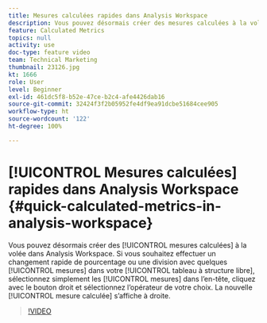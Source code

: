 ```yaml
---
title: Mesures calculées rapides dans Analysis Workspace
description: Vous pouvez désormais créer des mesures calculées à la volée dans Analysis Workspace.  Si vous souhaitez effectuer un changement rapide de pourcentage ou une division avec quelques mesures dans votre tableau à structure libre, sélectionnez simplement les mesures dans l’en-tête, cliquez avec le bouton droit et sélectionnez l’opérateur de votre choix.  La nouvelle mesure calculée s’affiche à droite.
feature: Calculated Metrics
topics: null
activity: use
doc-type: feature video
team: Technical Marketing
thumbnail: 23126.jpg
kt: 1666
role: User
level: Beginner
exl-id: 461dc5f8-b52e-47ce-b2c4-afe4426dab16
source-git-commit: 32424f3f2b05952fe4df9ea91dcbe51684cee905
workflow-type: ht
source-wordcount: '122'
ht-degree: 100%

---
```


# [!UICONTROL Mesures calculées] rapides dans Analysis Workspace {#quick-calculated-metrics-in-analysis-workspace}

Vous pouvez désormais créer des [!UICONTROL mesures calculées] à la volée dans Analysis Workspace.  Si vous souhaitez effectuer un changement rapide de pourcentage ou une division avec quelques [!UICONTROL mesures] dans votre [!UICONTROL tableau à structure libre], sélectionnez simplement les [!UICONTROL mesures] dans l’en-tête, cliquez avec le bouton droit et sélectionnez l’opérateur de votre choix.  La nouvelle [!UICONTROL mesure calculée] s’affiche à droite.

>[!VIDEO](https://video.tv.adobe.com/v/23126/?quality=12)
